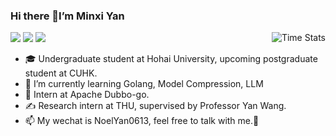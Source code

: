 ### Hi there 👋I’m Minxi Yan

![](https://komarev.com/ghpvc/?username=Yan0613&color=brightgreen)
![](https://img.shields.io/badge/dynamic/json?color=brightgreen&label=stars&query=%24.stars&url=https%3A%2F%2Fapi.github-star-counter.workers.dev%2Fuser%2FYan0613)
![](https://img.shields.io/github/followers/Yan0613?color=brightgreen)  <img alt="Time Stats" src="https://github-readme-stats.vercel.app/api?username=Yan0613&show_icons=true&theme=transparent&hide_border=true" align="right" /> 
- 🎓 Undergraduate student at Hohai University, upcoming postgraduate student at CUHK. 
- 🚀 I’m currently learning Golang,  Model Compression, LLM  
- 🎈 Intern at Apache Dubbo-go.
- ✍️ Research intern at THU, supervised by Professor Yan Wang.
- 📫 My wechat is NoelYan0613, feel free to talk with me.🍻

<!---[![Top Langs](https://github-readme-stats.vercel.app/api/top-langs/?username=Yan0613&layout=compact)](https://github.com/Yan0613/github-readme-stats)--->

